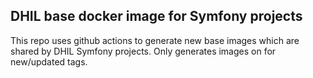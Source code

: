 ## DHIL base docker image for Symfony projects

This repo uses github actions to generate new base images which are shared by DHIL Symfony projects. Only generates images on for new/updated tags.